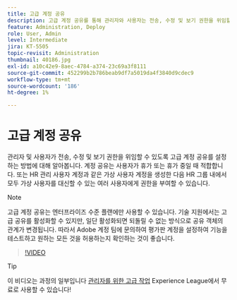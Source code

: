 ```yaml
---
title: 고급 계정 공유
description: 고급 계정 공유를 통해 관리자와 사용자는 전송, 수정 및 보기 권한을 위임할 수 있습니다.
feature: Administration, Deploy
role: User, Admin
level: Intermediate
jira: KT-5505
topic-revisit: Administration
thumbnail: 40186.jpg
exl-id: a10c42e9-8aec-4784-a374-23c69a3f8111
source-git-commit: 452299b2b786beab9df7a5019da4f3840d9cdec9
workflow-type: tm+mt
source-wordcount: '186'
ht-degree: 1%

---
```


# 고급 계정 공유

관리자 및 사용자가 전송, 수정 및 보기 권한을 위임할 수 있도록 고급 계정 공유를 설정하는 방법에 대해 알아봅니다. 계정 공유는 사용자가 휴가 또는 휴가 중일 때 적합합니다. 또는 HR 관리 사용자 계정과 같은 가상 사용자 계정을 생성한 다음 HR 그룹 내에서 모두 가상 사용자를 대신할 수 있는 여러 사용자에게 권한을 부여할 수 있습니다.

>[!NOTE]
>
>고급 계정 공유는 엔터프라이즈 수준 플랜에만 사용할 수 있습니다. 기술 지원에서는 고급 공유를 활성화할 수 있지만, 일단 활성화되면 되돌릴 수 없는 방식으로 공유 객체의 관계가 변경됩니다. 따라서 Adobe 계정 팀에 문의하여 평가판 계정을 설정하여 기능을 테스트하고 원하는 모든 것을 허용하는지 확인하는 것이 좋습니다.

>[!VIDEO](https://video.tv.adobe.com/v/40186?quality=12&learn=on&hidetitle=true)

>[!TIP]
>
>이 비디오는 과정의 일부입니다 [관리자를 위한 고급 작업](https://experienceleague.adobe.com/?recommended=Sign-A-1-2020.1) Experience League에서 무료로 사용할 수 있습니다!
